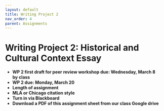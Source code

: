 ```yaml
---
layout: default
title: Writing Project 2
nav_order: 4
parent: Assignments
---
```

# Writing Project 2: Historical and Cultural Context Essay
* **WP 2 first draft for peer review workshop due: Wednesday, March 8 by class**
* **WP 2 due: Monday, March 20**
* **Length of assignment**
* **MLA or Chicago citation style**
* **Turn in via Blackboard**
* **Download a PDF of this assignment sheet from our class Google drive**
